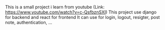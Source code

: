 This is a small project i learn from youtube (Link: https://www.youtube.com/watch?v=c-QsfbznSXI)
This project use django for backend and react for frontend
It can use for login, logout, resigter, post note, authentication, ...